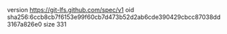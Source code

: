 version https://git-lfs.github.com/spec/v1
oid sha256:6ccb8cb7f6153e99f60cb7d473b52d2ab6cde390429cbcc87038dd3167a826e0
size 331
